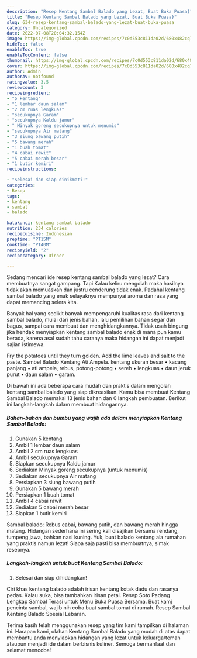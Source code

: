 ```yaml
---
description: "Resep Kentang Sambal Balado yang Lezat, Buat Buka Puasa}"
title: "Resep Kentang Sambal Balado yang Lezat, Buat Buka Puasa}"
slug: 634-resep-kentang-sambal-balado-yang-lezat-buat-buka-puasa
category: Uncategorized
date: 2022-07-08T20:04:32.154Z
image: https://img-global.cpcdn.com/recipes/7c0d553c811da02d/680x482cq70/kentang-sambal-balado-foto-resep-utama.jpg
hideToc: false
enableToc: true
enableTocContent: false
thumbnail: https://img-global.cpcdn.com/recipes/7c0d553c811da02d/680x482cq70/kentang-sambal-balado-foto-resep-utama.jpg
cover: https://img-global.cpcdn.com/recipes/7c0d553c811da02d/680x482cq70/kentang-sambal-balado-foto-resep-utama.jpg
author: Admin
authorAv: notfound
ratingvalue: 3.5
reviewcount: 3
recipeingredient:
- "5 kentang"
- "1 lembar daun salam"
- "2 cm ruas lengkuas"
- "secukupnya Garam"
- "secukupnya Kaldu jamur"
- " Minyak goreng secukupnya untuk menumis"
- "secukupnya Air matang"
- "3 siung bawang putih"
- "5 bawang merah"
- "1 buah tomat"
- "4 cabai rawit"
- "5 cabai merah besar"
- "1 butir kemiri"
recipeinstructions:

- "Selesai dan siap dinikmati!"
categories:
- Resep
tags:
- kentang
- sambal
- balado

katakunci: kentang sambal balado 
nutrition: 234 calories
recipecuisine: Indonesian
preptime: "PT15M"
cooktime: "PT40M"
recipeyield: "2"
recipecategory: Dinner

---
```



Sedang mencari ide resep kentang sambal balado yang lezat? Cara membuatnya sangat gampang. Tapi Kalau keliru mengolah maka hasilnya tidak akan memuaskan dan justru cenderung tidak enak. Padahal kentang sambal balado yang enak selayaknya mempunyai aroma dan rasa yang dapat memancing selera kita.


Banyak hal yang sedikit banyak mempengaruhi kualitas rasa dari kentang sambal balado, mulai dari jenis bahan, lalu pemilihan bahan segar dan bagus, sampai cara membuat dan menghidangkannya. Tidak usah bingung jika hendak menyiapkan kentang sambal balado enak di mana pun kamu berada, karena asal sudah tahu caranya maka hidangan ini dapat menjadi sajian istimewa.

Fry the potatoes until they turn golden. Add the lime leaves and salt to the paste. Sambel Balado Kentang Ati Ampela. kentang ukuran besar • kacang panjang • ati ampela, rebus, potong-potong • sereh • lengkuas • daun jeruk purut • daun salam • garam.


Di bawah ini ada beberapa cara mudah dan praktis dalam mengolah kentang sambal balado yang siap dikreasikan. Kamu bisa membuat Kentang Sambal Balado memakai 13 jenis bahan dan 0 langkah pembuatan. Berikut ini langkah-langkah dalam membuat hidangannya.

<!--inarticleads1-->

##### Bahan-bahan dan bumbu yang wajib ada dalam menyiapkan Kentang Sambal Balado:

1. Gunakan 5 kentang
1. Ambil 1 lembar daun salam
1. Ambil 2 cm ruas lengkuas
1. Ambil secukupnya Garam
1. Siapkan secukupnya Kaldu jamur
1. Sediakan  Minyak goreng secukupnya (untuk menumis)
1. Sediakan secukupnya Air matang
1. Persiapkan 3 siung bawang putih
1. Gunakan 5 bawang merah
1. Persiapkan 1 buah tomat
1. Ambil 4 cabai rawit
1. Sediakan 5 cabai merah besar
1. Siapkan 1 butir kemiri


Sambal balado: Rebus cabai, bawang putih, dan bawang merah hingga matang. Hidangan sederhana ini sering kali disajikan bersama rendang, tumpeng jawa, bahkan nasi kuning. Yuk, buat balado kentang ala rumahan yang praktis namun lezat! Siapa saja pasti bisa membuatnya, simak resepnya. 

<!--inarticleads2-->

##### Langkah-langkah untuk buat Kentang Sambal Balado:


1. Selesai dan siap dihidangkan!

Ciri khas kentang balado adalah irisan kentang kotak dadu dan rasanya pedas. Kalau suka, bisa tambahkan irisan petai. Resep Soto Padang Lengkap Sambal Terasi untuk Menu Buka Puasa Bersama. Buat kamj pencinta sambal, wajib nih coba buat sambal tomat di rumah. Resep Sambal Kentang Balado Spesial Lebaran. 

Terima kasih telah menggunakan resep yang tim kami tampilkan di halaman ini. Harapan kami, olahan Kentang Sambal Balado yang mudah di atas dapat membantu anda menyiapkan hidangan yang lezat untuk keluarga/teman ataupun menjadi ide dalam berbisnis kuliner. Semoga bermanfaat dan selamat mencoba!
